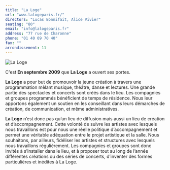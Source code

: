 ```yaml
---
title: "La Loge"
url: "www.lalogeparis.fr/"
directors: "Lucas Bonnifait, Alice Vivier"
seating: "80"
email: "info@lalogeparis.fr"
address: "77 rue de Charonne"
phone: "01 40 09 70 40"
fax: ""
arrondissement: 11
---
```


![La Loge](../images/11eme/la-loge/la-loge-1.jpg)

C'est **En septembre 2009** que **La Loge** a ouvert ses portes.

**La Loge** a pour but de promouvoir la jeune création à travers une programmation mêlant musique, théâtre, danse et lectures. Une grande partie des spectacles et concerts sont créés dans le lieu. Les compagnies et groupes programmés bénéficient de temps de résidence. Nous leur apportons également un soutien en les conseillant dans leurs démarches de création, de communication, et même administratives.

**La Loge** n’est donc pas qu’un lieu de diffusion mais aussi un lieu de création et d’accompagnement. Cette volonté de suivre les artistes avec lesquels nous travaillons est pour nous une réelle politique d’accompagnement et permet une véritable adéquation entre le projet artistique et la salle. Nous souhaitons, par ailleurs, fidéliser les artistes et structures avec lesquels nous travaillons régulièrement. Les compagnies et groupes sont donc invités à s’installer dans le lieu, et à proposer tout au long de l’année différentes créations ou des séries de concerts, d’inventer des formes particulières et inédites à La Loge.
